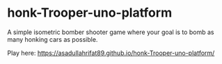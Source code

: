 # honk-Trooper-uno-platform

A simple isometric bomber shooter game where your goal is to bomb as many honking cars as possible.

Play here: https://asadullahrifat89.github.io/honk-Trooper-uno-platform/